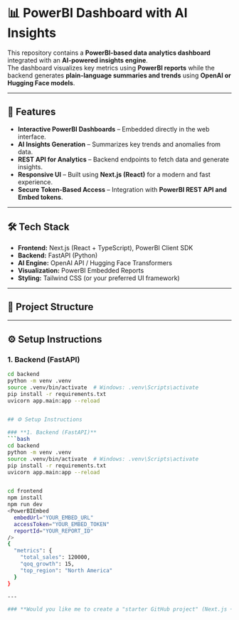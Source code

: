 # 📊 PowerBI Dashboard with AI Insights

This repository contains a **PowerBI-based data analytics dashboard** integrated with an **AI-powered insights engine**.  
The dashboard visualizes key metrics using **PowerBI reports** while the backend generates **plain-language summaries and trends** using **OpenAI or Hugging Face models**.

---

## 🚀 Features
- **Interactive PowerBI Dashboards** – Embedded directly in the web interface.
- **AI Insights Generation** – Summarizes key trends and anomalies from data.
- **REST API for Analytics** – Backend endpoints to fetch data and generate insights.
- **Responsive UI** – Built using **Next.js (React)** for a modern and fast experience.
- **Secure Token-Based Access** – Integration with **PowerBI REST API and Embed tokens**.

---

## 🛠️ Tech Stack
- **Frontend:** Next.js (React + TypeScript), PowerBI Client SDK
- **Backend:** FastAPI (Python)
- **AI Engine:** OpenAI API / Hugging Face Transformers
- **Visualization:** PowerBI Embedded Reports
- **Styling:** Tailwind CSS (or your preferred UI framework)

---

## 📂 Project Structure


---

## ⚙️ Setup Instructions

### **1. Backend (FastAPI)**
```bash
cd backend
python -m venv .venv
source .venv/bin/activate  # Windows: .venv\Scripts\activate
pip install -r requirements.txt
uvicorn app.main:app --reload


## ⚙️ Setup Instructions

### **1. Backend (FastAPI)**
```bash
cd backend
python -m venv .venv
source .venv/bin/activate  # Windows: .venv\Scripts\activate
pip install -r requirements.txt
uvicorn app.main:app --reload


cd frontend
npm install
npm run dev
<PowerBIEmbed
  embedUrl="YOUR_EMBED_URL"
  accessToken="YOUR_EMBED_TOKEN"
  reportId="YOUR_REPORT_ID"
/>
{
  "metrics": {
    "total_sales": 120000,
    "qoq_growth": 15,
    "top_region": "North America"
  }
}

---

### **Would you like me to create a "starter GitHub project" (Next.js + FastAPI + PowerBI Embed) with this README and sample code in one ZIP?**

